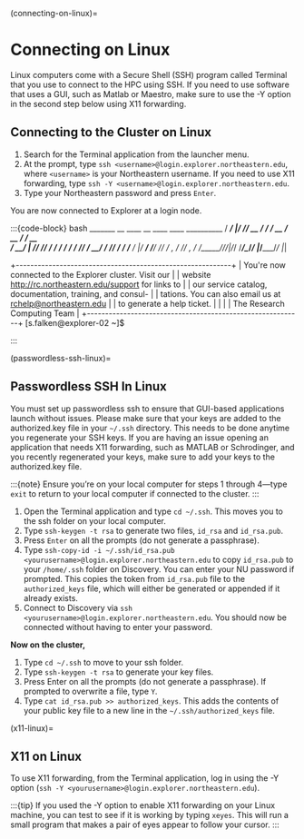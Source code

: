 (connecting-on-linux)=
# Connecting on Linux

Linux computers come with a Secure Shell (SSH) program called Terminal that you use to connect to the HPC using SSH. If you need to use software that uses a GUI, such as Matlab or Maestro, make sure to use the -Y option in the second step below using X11 forwarding.

## Connecting to the Cluster on Linux

1. Search for the Terminal application from the launcher menu.
1. At the prompt, type `ssh <username>@login.explorer.northeastern.edu`, where `<username>` is your Northeastern username. If you need to use X11 forwarding, type `ssh -Y <username>@login.explorer.northeastern.edu`.
1. Type your Northeastern password and press `Enter`.

You are now connected to Explorer at a login node.

:::{code-block} bash
    _______  __ ____  __    ____  ____  __________
   / ____/ |/ // __ \/ /   / __ \/ __ \/ ____/ __ \
  / __/  |   // /_/ / /   / / / / /_/ / __/ / /_/ /
 / /___ /   |/ ____/ /___/ /_/ / _, _/ /___/ _, _/
/_____//_/|_/_/   /_____/\____/_/ |_/_____/_/ |_|

+-----------------------------------------------------------+
| You're now connected to the Explorer cluster. Visit our   |
| website http://rc.northeastern.edu/support for links to   |
| our service catalog, documentation, training, and consul- |
| tations. You can also email us at rchelp@northeastern.edu |
| to generate a help ticket.                                |
|                                                           |
| The Research Computing Team                               |
+-----------------------------------------------------------+
[s.falken@explorer-02 ~]$

:::

(passwordless-ssh-linux)=
## Passwordless SSH In Linux
You must set up passwordless ssh to ensure that GUI-based applications launch without issues. Please make sure that your keys are added to the authorized.key file in your `~/.ssh` directory. This needs to be done anytime you regenerate your SSH keys. If you are having an issue opening an application that needs X11 forwarding, such as MATLAB or Schrodinger, and you recently regenerated your keys, make sure to add your keys to the authorized.key file.

:::{note}
Ensure you’re on your local computer for steps 1 through 4—type `exit` to return to your local computer if connected to the cluster.
:::

1. Open the Terminal application and type `cd ~/.ssh`. This moves you to the ssh folder on your local computer.
1. Type `ssh-keygen -t rsa` to generate two files, `id_rsa` and `id_rsa.pub`.
1. Press `Enter` on all the prompts (do not generate a passphrase).
1. Type `ssh-copy-id -i ~/.ssh/id_rsa.pub <yourusername>@login.explorer.northeastern.edu` to copy `id_rsa.pub` to your `/home/.ssh` folder on Discovery. You can enter your NU password if prompted. This copies the token from `id_rsa.pub` file to the `authorized_keys` file, which will either be generated or appended if it already exists.
1. Connect to Discovery via `ssh <yourusername>@login.explorer.northeastern.edu`. You should now be connected without having to enter your password.

**Now on the cluster,**

1. Type `cd ~/.ssh` to move to your ssh folder.
1. Type `ssh-keygen -t rsa` to generate your key files.
1. Press Enter on all the prompts (do not generate a passphrase). If prompted to overwrite a file, type `Y`.
1. Type `cat id_rsa.pub >> authorized_keys`. This adds the contents of your public key file to a new line in the `~/.ssh/authorized_keys` file.

(x11-linux)=
## X11 on Linux
To use X11 forwarding, from the Terminal application, log in using the -Y option (`ssh -Y <yourusername>@login.explorer.northeastern.edu`).

:::{tip}
If you used the -Y option to enable X11 forwarding on your Linux machine, you can test to see if it is working by typing `xeyes`. This will run a small program that makes a pair of eyes appear to follow your cursor.
:::
